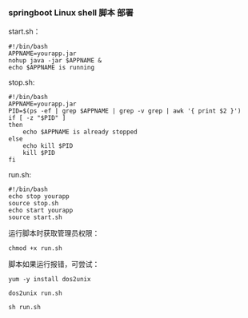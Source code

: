 ### springboot Linux shell 脚本 部署

start.sh：

```
#!/bin/bash
APPNAME=yourapp.jar
nohup java -jar $APPNAME &
echo $APPNAME is running
```



stop.sh:

```
#!/bin/bash
APPNAME=yourapp.jar
PID=$(ps -ef | grep $APPNAME | grep -v grep | awk '{ print $2 }')
if [ -z "$PID" ]
then
    echo $APPNAME is already stopped
else
    echo kill $PID
    kill $PID
fi
```



run.sh:

```
#!/bin/bash
echo stop yourapp
source stop.sh
echo start yourapp
source start.sh
```



运行脚本时获取管理员权限：

```
chmod +x run.sh
```



脚本如果运行报错，可尝试：

```
yum -y install dos2unix

dos2unix run.sh

sh run.sh
```

